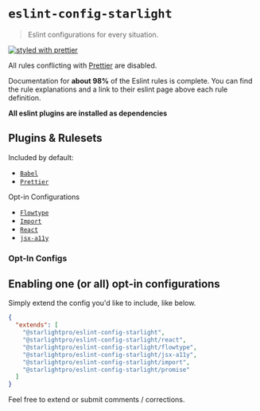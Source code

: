 # `eslint-config-starlight`

> Eslint configurations for every situation.

[![styled with prettier](https://img.shields.io/badge/styled_with-prettier-ff69b4.svg)](https://github.com/prettier/prettier)

All rules conflicting with [Prettier](https://github.com/prettier/prettier) are disabled.  

Documentation for **about 98%** of the Eslint rules is complete. You can find the rule explanations and a link to their eslint page above each rule definition.

**All eslint plugins are installed as dependencies**

## Plugins & Rulesets
Included by default:
- [`Babel`](https://github.com/babel/eslint-plugin-babel)   
- [`Prettier`](https://github.com/prettier/eslint-plugin-prettier)   

Opt-in Configurations
- [`Flowtype`](https://github.com/gajus/eslint-plugin-flowtype)
- [`Import`](https://github.com/benmosher/eslint-plugin-import)
- [`React`](https://github.com/yannickcr/eslint-plugin-react)
- [`jsx-a11y`](https://github.com/evcohen/eslint-plugin-jsx-a11y)

### Opt-In Configs
Enabling one (or all) opt-in configurations
----
Simply extend the config you'd like to include, like below.
```JSON
{
  "extends": [
    "@starlightpro/eslint-config-starlight",
    "@starlightpro/eslint-config-starlight/react",
    "@starlightpro/eslint-config-starlight/flowtype",
    "@starlightpro/eslint-config-starlight/jsx-a11y",
    "@starlightpro/eslint-config-starlight/import",
    "@starlightpro/eslint-config-starlight/promise"
  ]
}
```


Feel free to extend or submit comments / corrections.

